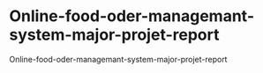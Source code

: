 # Online-food-oder-managemant-system-major-projet-report
Online-food-oder-managemant-system-major-projet-report
